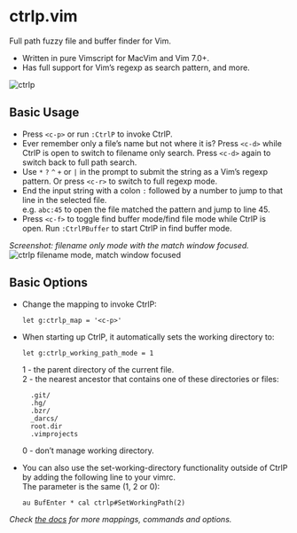 # ctrlp.vim
Full path fuzzy file and buffer finder for Vim.

* Written in pure Vimscript for MacVim and Vim 7.0+.
* Has full support for Vim’s regexp as search pattern, and more.

![ctrlp][1]

## Basic Usage
* Press `<c-p>` or run `:CtrlP` to invoke CtrlP.
* Ever remember only a file’s name but not where it is? Press `<c-d>` while
CtrlP is open to switch to filename only search. Press `<c-d>` again to switch
back to full path search.
* Use `*` `?` `^` `+` or `|` in the prompt to submit the string as a Vim’s
regexp pattern. Or press `<c-r>` to switch to full regexp mode.
* End the input string with a colon `:` followed by a number to jump to that
line in the selected file.  
e.g. `abc:45` to open the file matched the pattern and jump to line 45.
* Press `<c-f>` to toggle find buffer mode/find file mode while CtrlP is open.
Run `:CtrlPBuffer` to start CtrlP in find buffer mode.

_Screenshot: filename only mode with the match window focused._  
![ctrlp filename mode, match window focused][2]

## Basic Options
* Change the mapping to invoke CtrlP:
    ```vim
    let g:ctrlp_map = '<c-p>'
    ```
* When starting up CtrlP, it automatically sets the working directory to:  

    ```vim
    let g:ctrlp_working_path_mode = 1
    ```

    1 - the parent directory of the current file.  
    2 - the nearest ancestor that contains one of these directories or files:  

        .git/
        .hg/
        .bzr/
        _darcs/
        root.dir
        .vimprojects

    0 - don’t manage working directory.
* You can also use the set-working-directory functionality outside of CtrlP by
adding the following line to your vimrc.  
The parameter is the same (1, 2 or 0):

    ```vim
    au BufEnter * cal ctrlp#SetWorkingPath(2)
    ```

_Check [the docs][3] for more mappings, commands and options._

[1]: http://i.imgur.com/lQScr.png
[2]: http://i.imgur.com/MyRIv.png
[3]: https://github.com/kien/ctrlp.vim/blob/master/doc/ctrlp.txt
